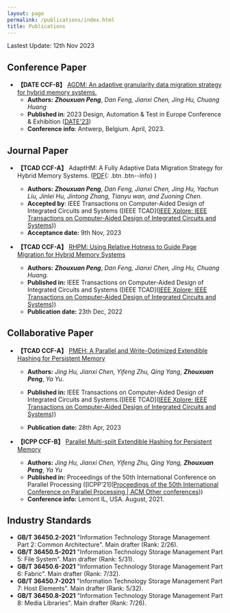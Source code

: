 ```yaml
---
layout: page
permalink: /publications/index.html
title: Publications
---
```


Lastest Update: 12th Nov 2023

## Conference Paper

- **【DATE CCF-B】** [AGDM: An adaptive granularity data migration strategy for hybrid memory systems.](https://ieeexplore.ieee.org/abstract/document/10137177)
    * **Authors:**  ***Zhouxuan Peng***, *Dan Feng, Jianxi Chen, Jing Hu, Chuang Huang*
    * **Published in**: 2023 Design, Automation & Test in Europe Conference & Exhibition ([DATE'23](https://www.date-conference.com/proceedings))
    * **Conference info**: Antwerp, Belgium. April, 2023.


## Journal Paper

- **【TCAD CCF-A】** AdaptHM: A Fully Adaptive Data Migration Strategy for Hybrid Memory Systems. ([PDF](./files/adapthm.pdf){: .btn .btn--info} )

  * **Authors:** ***Zhouxuan Peng***, *Dan Feng, Jianxi Chen, Jing Hu, Yachun Liu, Jinlei Hu, Jintong Zhang, Tianyu wan, and Zuoning Chen.*
  * **Accepted by**: IEEE Transactions on Computer-Aided Design of Integrated Circuits and Systems ([IEEE TCAD]([IEEE Xplore: IEEE Transactions on Computer-Aided Design of Integrated Circuits and Systems](https://ieeexplore.ieee.org/xpl/RecentIssue.jsp?punumber=43)))
  * **Acceptance date:** 9th Nov, 2023

  

- **【TCAD CCF-A】** [RHPM: Using Relative Hotness to Guide Page Migration for Hybrid Memory Systems](https://ieeexplore.ieee.org/abstract/document/9998007) 

  * **Authors:** ***Zhouxuan Peng***, *Dan Feng, Jianxi Chen, Jing Hu, Chuang Huang.*
  * **Published in:** IEEE Transactions on Computer-Aided Design of Integrated Circuits and Systems ([IEEE TCAD]([IEEE Xplore: IEEE Transactions on Computer-Aided Design of Integrated Circuits and Systems](https://ieeexplore.ieee.org/xpl/RecentIssue.jsp?punumber=43)))
  * **Publication date:** 23th Dec, 2022


## Collaborative Paper

- **【TCAD CCF-A】** [PMEH: A Parallel and Write-Optimized Extendible Hashing for Persistent Memory](https://ieeexplore.ieee.org/abstract/document/10111079) 

  * **Authors:**  *Jing Hu, Jianxi Chen, Yifeng Zhu, Qing Yang*, ***Zhouxuan Peng***, *Ya Yu*.

  * **Published in:**  IEEE Transactions on Computer-Aided Design of Integrated Circuits and Systems.([IEEE TCAD]([IEEE Xplore: IEEE Transactions on Computer-Aided Design of Integrated Circuits and Systems](https://ieeexplore.ieee.org/xpl/RecentIssue.jsp?punumber=43)))

  * **Publication date:** 28th Apr, 2023

    

- **【ICPP CCF-B】** [Parallel Multi-split Extendible Hashing for Persistent Memory](https://dl.acm.org/doi/abs/10.1145/3472456.3472500)

  * **Authors:** *Jing Hu, Jianxi Chen, Yifeng Zhu, Qing Yang,* ***Zhouxuan Peng***, *Ya Yu*
  * **Published in:** Proceedings of the 50th International Conference on Parallel Processing ([ICPP'21]([Proceedings of the 50th International Conference on Parallel Processing | ACM Other conferences](https://dl.acm.org/doi/proceedings/10.1145/3472456)))
  * **Conference info:** Lemont IL, USA. August, 2021.


## Industry Standards

- **GB/T 36450.2-2021** "Information Technology Storage Management Part 2: Common Architecture". Main drafter (Rank: 2/26).
- **GB/T 36450.5-2021** "Information Technology Storage Management Part 5: File System". Main drafter (Rank: 5/31).
- **GB/T 36450.6-2021** "Information Technology Storage Management Part 6: Fabric". Main drafter (Rank: 7/32).
- **GB/T 36450.7-2021** "Information Technology Storage Management Part 7: Host Elements". Main drafter (Rank: 5/32).
- **GB/T 36450.8-2021** "Information Technology Storage Management Part 8: Media Libraries". Main drafter (Rank: 7/26).



